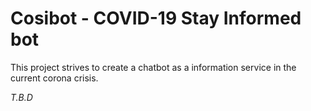 # Cosibot - COVID-19 Stay Informed bot

This project strives to create a chatbot as a information service in the current corona crisis.

*T.B.D*
